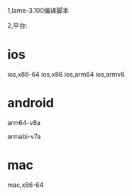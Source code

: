 1,lame-3.100编译脚本

2,平台:

# ios

ios,x86-64
ios,x86
ios,arm64
ios,armv8

# android

arm64-v8a

armabi-v7a

# mac

mac,x86-64
